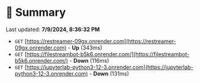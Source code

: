 # 📖 Summary
Last updated: **7/9/2024, 8:36:32 PM**

- `GET` [https://restreamer-09gx.onrender.com](https://restreamer-09gx.onrender.com) - **Up** (343ms)
- `GET` [https://filestreambot-b5k6.onrender.com/](https://filestreambot-b5k6.onrender.com/) - **Down** (116ms)
- `GET` [https://jupyterlab-python3-12-3.onrender.com](https://jupyterlab-python3-12-3.onrender.com) - **Down** (131ms)
